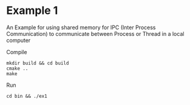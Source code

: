 # Example 1

An Example for using shared memory for IPC (Inter Process Communication)
to communicate between Process or Thread in a local computer

Compile

```
mkdir build && cd build
cmake ..
make
```

Run

```
cd bin && ./ex1
```
